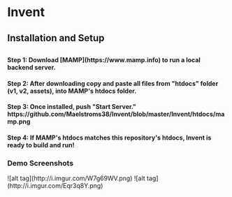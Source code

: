 <h1> Invent</h1>
<h2>Installation and Setup<h2>
<h4>Step 1: Download [MAMP](https://www.mamp.info) to run a local backend server.</h4>
<h4>Step 2: After downloading copy and paste all files from "htdocs" folder (v1, v2, assets), into MAMP's htdocs folder.</h4>
<h4>Step 3: Once installed, push "Start Server." https://github.com/Maelstroms38/Invent/blob/master/Invent/htdocs/mamp.png</h4>
<h4>Step 4: If MAMP's htdocs matches this repository's htdocs, Invent is ready to build and run!</h4>

<h3> Demo Screenshots </h3>
![alt tag](http://i.imgur.com/W7g69WV.png)
![alt tag](http://i.imgur.com/Eqr3q8Y.png)
